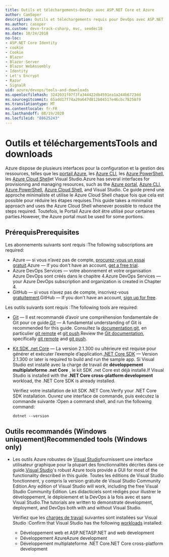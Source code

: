 ```yaml
---
title: Outils et téléchargements-DevOps avec ASP.NET Core et Azure
author: CamSoper
description: Outils et téléchargements requis pour DevOps avec ASP.NET Core et Azure.
ms.author: casoper
ms.custom: devx-track-csharp, mvc, seodec18
ms.date: 10/24/2018
no-loc:
- ASP.NET Core Identity
- cookie
- Cookie
- Blazor
- Blazor Server
- Blazor WebAssembly
- Identity
- Let's Encrypt
- Razor
- SignalR
uid: azure/devops/tools-and-downloads
ms.openlocfilehash: 3242031f07f3fa344422db4591ea1a244b6723dd
ms.sourcegitcommit: 65add17f74a29a647d812b04517e46cbc78258f9
ms.translationtype: MT
ms.contentlocale: fr-FR
ms.lasthandoff: 08/19/2020
ms.locfileid: "88625243"
---
```

# <a name="tools-and-downloads"></a><span data-ttu-id="540c7-103">Outils et téléchargements</span><span class="sxs-lookup"><span data-stu-id="540c7-103">Tools and downloads</span></span>

<span data-ttu-id="540c7-104">Azure dispose de plusieurs interfaces pour la configuration et la gestion des ressources, telles que les [portail Azure](https://portal.azure.com), les [Azure CLI](/cli/azure/), les [Azure PowerShell](/powershell/azure/overview), les [Azure Cloud Shell](https://shell.azure.com/bash)et Visual Studio.</span><span class="sxs-lookup"><span data-stu-id="540c7-104">Azure has several interfaces for provisioning and managing resources, such as the [Azure portal](https://portal.azure.com), [Azure CLI](/cli/azure/), [Azure PowerShell](/powershell/azure/overview), [Azure Cloud Shell](https://shell.azure.com/bash), and Visual Studio.</span></span> <span data-ttu-id="540c7-105">Ce guide prend une approche minimaliste et utilise le Azure Cloud Shell chaque fois que cela est possible pour réduire les étapes requises.</span><span class="sxs-lookup"><span data-stu-id="540c7-105">This guide takes a minimalist approach and uses the Azure Cloud Shell whenever possible to reduce the steps required.</span></span> <span data-ttu-id="540c7-106">Toutefois, le Portail Azure doit être utilisé pour certaines parties.</span><span class="sxs-lookup"><span data-stu-id="540c7-106">However, the Azure portal must be used for some portions.</span></span>

## <a name="prerequisites"></a><span data-ttu-id="540c7-107">Prérequis</span><span class="sxs-lookup"><span data-stu-id="540c7-107">Prerequisites</span></span>

<span data-ttu-id="540c7-108">Les abonnements suivants sont requis :</span><span class="sxs-lookup"><span data-stu-id="540c7-108">The following subscriptions are required:</span></span>

* <span data-ttu-id="540c7-109">Azure &mdash; si vous n’avez pas de compte, [procurez-vous un essai gratuit](https://azure.microsoft.com/free/dotnet/).</span><span class="sxs-lookup"><span data-stu-id="540c7-109">Azure &mdash; If you don't have an account, [get a free trial](https://azure.microsoft.com/free/dotnet/).</span></span>
* <span data-ttu-id="540c7-110">Azure DevOps Services &mdash; votre abonnement et votre organisation Azure DevOps sont créés dans le chapitre 4.</span><span class="sxs-lookup"><span data-stu-id="540c7-110">Azure DevOps Services &mdash; your Azure DevOps subscription and organization is created in Chapter 4.</span></span>
* <span data-ttu-id="540c7-111">GitHub &mdash; si vous n’avez pas de compte, inscrivez-vous [gratuitement](https://github.com/join).</span><span class="sxs-lookup"><span data-stu-id="540c7-111">GitHub &mdash; If you don't have an account, [sign up for free](https://github.com/join).</span></span>

<span data-ttu-id="540c7-112">Les outils suivants sont requis :</span><span class="sxs-lookup"><span data-stu-id="540c7-112">The following tools are required:</span></span>

* <span data-ttu-id="540c7-113">[Git](https://git-scm.com/downloads) &mdash; Il est recommandé d’avoir une compréhension fondamentale de Git pour ce guide.</span><span class="sxs-lookup"><span data-stu-id="540c7-113">[Git](https://git-scm.com/downloads) &mdash; A fundamental understanding of Git is recommended for this guide.</span></span> <span data-ttu-id="540c7-114">Consultez la [documentation git](https://git-scm.com/doc), en particulier [git remote](https://git-scm.com/docs/git-remote) et [git push](https://git-scm.com/docs/git-push).</span><span class="sxs-lookup"><span data-stu-id="540c7-114">Review the [Git documentation](https://git-scm.com/doc), specifically [git remote](https://git-scm.com/docs/git-remote) and [git push](https://git-scm.com/docs/git-push).</span></span>
* <span data-ttu-id="540c7-115">[Kit SDK .net Core](https://dotnet.microsoft.com/download/) &mdash; La version 2.1.300 ou ultérieure est requise pour générer et exécuter l’exemple d’application.</span><span class="sxs-lookup"><span data-stu-id="540c7-115">[.NET Core SDK](https://dotnet.microsoft.com/download/) &mdash; Version 2.1.300 or later is required to build and run the sample app.</span></span> <span data-ttu-id="540c7-116">Si Visual Studio est installé avec la charge de travail de **développement multiplateforme .net Core** , le kit SDK .net Core est déjà installé.</span><span class="sxs-lookup"><span data-stu-id="540c7-116">If Visual Studio is installed with the **.NET Core cross-platform development** workload, the .NET Core SDK is already installed.</span></span>

    <span data-ttu-id="540c7-117">Vérifiez votre installation de kit SDK .NET Core.</span><span class="sxs-lookup"><span data-stu-id="540c7-117">Verify your .NET Core SDK installation.</span></span> <span data-ttu-id="540c7-118">Ouvrez une interface de commande, puis exécutez la commande suivante :</span><span class="sxs-lookup"><span data-stu-id="540c7-118">Open a command shell, and run the following command:</span></span>

    ```dotnetcli
    dotnet --version
    ```

## <a name="recommended-tools-windows-only"></a><span data-ttu-id="540c7-119">Outils recommandés (Windows uniquement)</span><span class="sxs-lookup"><span data-stu-id="540c7-119">Recommended tools (Windows only)</span></span>

* <span data-ttu-id="540c7-120">Les outils Azure robustes de [Visual Studio](https://visualstudio.microsoft.com)fournissent une interface utilisateur graphique pour la plupart des fonctionnalités décrites dans ce guide.</span><span class="sxs-lookup"><span data-stu-id="540c7-120">[Visual Studio](https://visualstudio.microsoft.com)'s robust Azure tools provide a GUI for most of the functionality described in this guide.</span></span> <span data-ttu-id="540c7-121">Toutes les éditions de Visual Studio fonctionnent, y compris la version gratuite de Visual Studio Community Edition.</span><span class="sxs-lookup"><span data-stu-id="540c7-121">Any edition of Visual Studio will work, including the free Visual Studio Community Edition.</span></span> <span data-ttu-id="540c7-122">Les didacticiels sont rédigés pour illustrer le développement, le déploiement et la DevOps à la fois avec et sans Visual Studio.</span><span class="sxs-lookup"><span data-stu-id="540c7-122">The tutorials are written to demonstrate development, deployment, and DevOps both with and without Visual Studio.</span></span>

  <span data-ttu-id="540c7-123">Vérifiez que les [charges de travail](/visualstudio/install/modify-visual-studio) suivantes sont installées sur Visual Studio :</span><span class="sxs-lookup"><span data-stu-id="540c7-123">Confirm that Visual Studio has the following [workloads](/visualstudio/install/modify-visual-studio) installed:</span></span>

  * <span data-ttu-id="540c7-124">Développement web et ASP.NET</span><span class="sxs-lookup"><span data-stu-id="540c7-124">ASP.NET and web development</span></span>
  * <span data-ttu-id="540c7-125">Développement Azure</span><span class="sxs-lookup"><span data-stu-id="540c7-125">Azure development</span></span>
  * <span data-ttu-id="540c7-126">Développement multiplateforme .NET Core</span><span class="sxs-lookup"><span data-stu-id="540c7-126">.NET Core cross-platform development</span></span>
